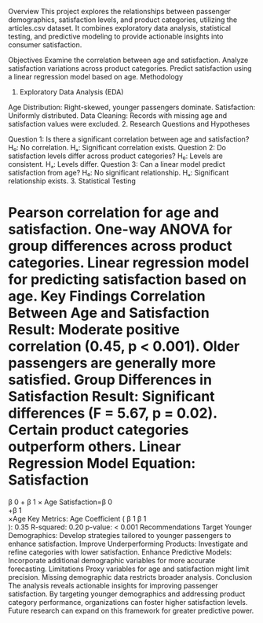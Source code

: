 Overview
This project explores the relationships between passenger demographics, satisfaction levels, and product categories, utilizing the articles.csv dataset. It combines exploratory data analysis, statistical testing, and predictive modeling to provide actionable insights into consumer satisfaction.

Objectives
Examine the correlation between age and satisfaction.
Analyze satisfaction variations across product categories.
Predict satisfaction using a linear regression model based on age.
Methodology
1. Exploratory Data Analysis (EDA)

Age Distribution: Right-skewed, younger passengers dominate.
Satisfaction: Uniformly distributed.
Data Cleaning: Records with missing age and satisfaction values were excluded.
2. Research Questions and Hypotheses

Question 1: Is there a significant correlation between age and satisfaction?
H₀: No correlation.
Hₐ: Significant correlation exists.
Question 2: Do satisfaction levels differ across product categories?
H₀: Levels are consistent.
Hₐ: Levels differ.
Question 3: Can a linear model predict satisfaction from age?
H₀: No significant relationship.
Hₐ: Significant relationship exists.
3. Statistical Testing

Pearson correlation for age and satisfaction.
One-way ANOVA for group differences across product categories.
Linear regression model for predicting satisfaction based on age.
Key Findings
Correlation Between Age and Satisfaction
Result: Moderate positive correlation (0.45, p < 0.001). Older passengers are generally more satisfied.
Group Differences in Satisfaction
Result: Significant differences (F = 5.67, p = 0.02). Certain product categories outperform others.
Linear Regression Model
Equation: 
Satisfaction
=
β
0
+
β
1
×
Age
Satisfaction=β 
0
​	
 +β 
1
​	
 ×Age
Key Metrics:
Age Coefficient (
β
1
β 
1
​	
 ): 0.35
R-squared: 0.20
p-value: < 0.001
Recommendations
Target Younger Demographics: Develop strategies tailored to younger passengers to enhance satisfaction.
Improve Underperforming Products: Investigate and refine categories with lower satisfaction.
Enhance Predictive Models: Incorporate additional demographic variables for more accurate forecasting.
Limitations
Proxy variables for age and satisfaction might limit precision.
Missing demographic data restricts broader analysis.
Conclusion
The analysis reveals actionable insights for improving passenger satisfaction. By targeting younger demographics and addressing product category performance, organizations can foster higher satisfaction levels. Future research can expand on this framework for greater predictive power.
